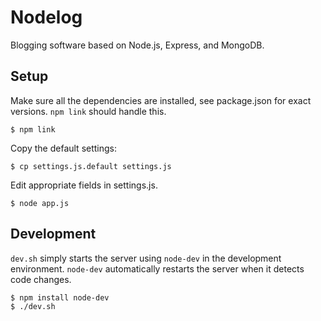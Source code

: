 # Nodelog

  Blogging software based on Node.js, Express, and MongoDB.

## Setup

  Make sure all the dependencies are installed, see package.json for exact versions. `npm link` should handle this.

    $ npm link

  Copy the default settings:

    $ cp settings.js.default settings.js

  Edit appropriate fields in settings.js.

    $ node app.js

## Development

  `dev.sh` simply starts the server using `node-dev` in the development environment. `node-dev` automatically restarts the server when it detects code changes.

    $ npm install node-dev
    $ ./dev.sh
